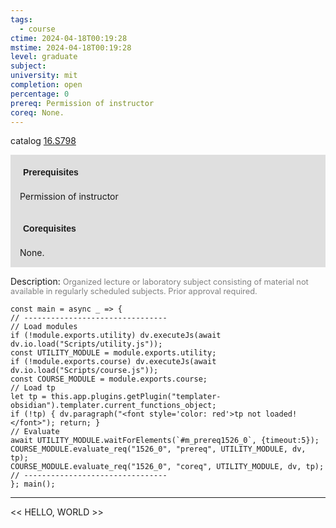 ```yaml
---
tags:
  - course
ctime: 2024-04-18T00:19:28
mstime: 2024-04-18T00:19:28
level: graduate
subject: 
university: mit
completion: open
percentage: 0
prereq: Permission of instructor
coreq: None.
---
```


catalog [16.S798](http://student.mit.edu/catalog/m16b.html#16.S798)

<span style="display: block; padding: 15px; background-color: rgb(100, 100, 100, 0.2);"><font id="m_prereq1526_0" style="display: block; font-family: Arial, sans-serif; font-weight: bold; padding: 5px">Prerequisites</font><br><span id="prereq1526_0">Permission of instructor</span></span>
<span style="display: block; padding: 15px; background-color: rgb(100, 100, 100, 0.2);"><font id="m_coreq1526_0" style="display: block; font-family: Arial, sans-serif; font-weight: bold; padding: 5px">Corequisites</font><br><span id="coreq1526_0">None.</span></span>

<font style="">Description:</font>
<font style="color: grey; font-size: 0.8rem;">Organized lecture or laboratory subject consisting of material not available in regularly scheduled subjects. Prior approval required.</font>

```dataviewjs
const main = async _ => {
// --------------------------------
// Load modules
if (!module.exports.utility) dv.executeJs(await dv.io.load("Scripts/utility.js"));
const UTILITY_MODULE = module.exports.utility;
if (!module.exports.course) dv.executeJs(await dv.io.load("Scripts/course.js"));
const COURSE_MODULE = module.exports.course;
// Load tp
let tp = this.app.plugins.getPlugin("templater-obsidian").templater.current_functions_object;
if (!tp) { dv.paragraph("<font style='color: red'>tp not loaded!</font>"); return; }
// Evaluate
await UTILITY_MODULE.waitForElements(`#m_prereq1526_0`, {timeout:5});
COURSE_MODULE.evaluate_req("1526_0", "prereq", UTILITY_MODULE, dv, tp);
COURSE_MODULE.evaluate_req("1526_0", "coreq", UTILITY_MODULE, dv, tp);
// --------------------------------
}; main();
```

---

<< HELLO, WORLD >>
